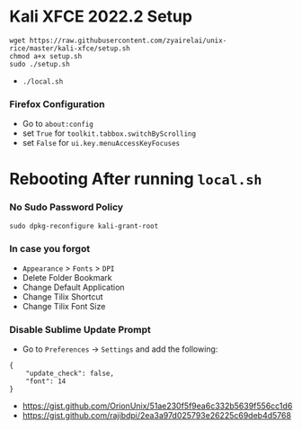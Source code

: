 # Kali XFCE 2022.2 Setup
```
wget https://raw.githubusercontent.com/zyairelai/unix-rice/master/kali-xfce/setup.sh
chmod a+x setup.sh
sudo ./setup.sh
```
- `./local.sh`

### Firefox Configuration
- Go to `about:config`  
- set `True` for `toolkit.tabbox.switchByScrolling`
- set `False` for `ui.key.menuAccessKeyFocuses`

# Rebooting After running `local.sh`

### No Sudo Password Policy
```sudo dpkg-reconfigure kali-grant-root```

### In case you forgot
- `Appearance` > `Fonts` > `DPI`
- Delete Folder Bookmark
- Change Default Application
- Change Tilix Shortcut 
- Change Tilix Font Size

### Disable Sublime Update Prompt
- Go to `Preferences` -> `Settings` and add the following:
```
{
	"update_check": false,
	"font": 14
}
```
- https://gist.github.com/OrionUnix/51ae230f5f9ea6c332b5639f556cc1d6
- https://gist.github.com/rajibdpi/2ea3a97d025793e26225c69deb4d5768
